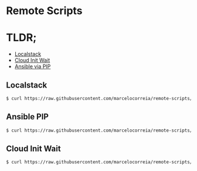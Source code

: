 # Remote Scripts

# TLDR;
- [Localstack](#localstack)
- [Cloud Init Wait](#localstack)
- [Ansible via PIP](#localstack)

## Localstack
```bash
$ curl https://raw.githubusercontent.com/marcelocorreia/remote-scripts/master/localstack.sh | bash
```

## Ansible PIP
```bash
$ curl https://raw.githubusercontent.com/marcelocorreia/remote-scripts/master/ansible-pip.sh | bash
```

## Cloud Init Wait
```bash
$ curl https://raw.githubusercontent.com/marcelocorreia/remote-scripts/master/cloud-init-wait.sh | bash
```
